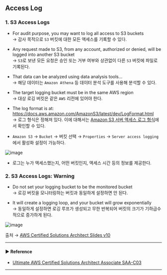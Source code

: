 ## Access Log 
### 1. S3 Access Logs
- For audit purpose, you may want to log all access to S3 buckets  
→ 감사 목적으로 `S3` 버킷에 대한 모든 액세스를 기록할 수 있다.

- Any request made to S3, from any account, authorized or denied, will be logged into another S3 bucket  
→ `S3`로 보낸 모든 요청은 승인 또는 거부 여부와 상관없이 다른 `S3` 버킷에 파일로 기록된다.

- That data can be analyzed using data analysis tools…  
→ 해당 데이터는 `Amazon Athena` 등 데이터 분석 도구를 사용해 분석할 수 있다.

- The target logging bucket must be in the same AWS region  
→ 대상 로깅 버킷은 같은 `AWS` 리전에 있어야 한다.

- The log format is at: https://docs.aws.amazon.com/AmazonS3/latest/dev/LogFormat.html  
→ 로그 형식은 정해져 있다. 이에 대해서는 [Amazon S3 서버 액세스 로그 형식](https://docs.aws.amazon.com/AmazonS3/latest/dev/LogFormat.html)에서 확인할 수 있다.

- `Amazon S3` → `Bucket` → 버킷 선택 → `Properties` → `Server access logging`에서 활성화 설정이 가능하다.

![image](https://user-images.githubusercontent.com/97398071/235289834-f1bbc074-7350-495f-b9b6-08dd8b11c6cd.png)

- 로그는 누가 액세스했는지, 어떤 버킷인지, 액세스 시간 등의 정보를 제공한다.

### 2. S3 Access Logs: Warning
- Do not set your logging bucket to be the monitored bucket  
→ 로깅 버킷을 모니터링하는 버킷과 동일하게 설정하면 안 된다.

- It will create a logging loop, and your bucket will grow exponentially  
→ 동일하게 설정하면 로깅 루프가 생성되고 무한 반복되어 버킷의 크기가 기하급수적으로 증가하게 된다.

![image](https://user-images.githubusercontent.com/97398071/235289716-747cdd72-337c-4f75-b3a3-3ec824bc27db.png)

출처 → [AWS Certified Solutions Architect Slides v10](https://courses.datacumulus.com/downloads/certified-solutions-architect-pn9/)

---
#### ▶ Reference
- [Ultimate AWS Certified Solutions Architect Associate SAA-C03](https://www.udemy.com/course/aws-certified-solutions-architect-associate-saa-c03/)
---

